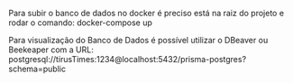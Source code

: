 Para subir o banco de dados no docker é preciso está na raiz do projeto e rodar o comando:
docker-compose up




Para visualização do Banco de Dados é possível utilizar o DBeaver ou Beekeaper com a URL: postgresql://tirusTimes:1234@localhost:5432/prisma-postgres?schema=public